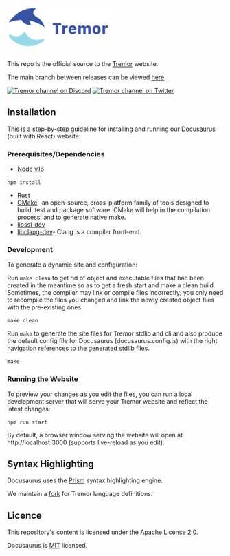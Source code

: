# <a href='https://www.tremor.rs/'><img src='static/img/tremor-logo.svg' height='100' alt='Header Logo' aria-label='tremor.rs' /></a>

This repo is the official source to the [Tremor](https://www.tremor.rs) website.

The main branch between releases can be viewed [here](https://tremor-rs.github.io/tremor-www).

[![Tremor channel on Discord](https://img.shields.io/badge/chat-on%20discord-%233653a7)](https://discord.com/invite/Wjqu5H9rhQ)
[![Tremor channel on Twitter](https://img.shields.io/badge/tremor--debs-twitter-%231da1f2)](https://twitter.com/TremorDEBS)

## Installation

This is a step-by-step guideline for installing and running our [Docusaurus](https://docusaurus.io/) (built with React) website:

### Prerequisites/Dependencies

* [Node v16](https://nodejs.org/en/download/package-manager/)

```
npm install
```

* [Rust](https://www.rust-lang.org/tools/install)
* [CMake](https://cmake.org/install/)- an open-source, cross-platform family of tools designed to build, test and package software. CMake will help in the compilation process, and to generate native make.
* [libssl-dev](https://pkgs.org/download/libssl-dev)
* [libclang-dev](https://pkgs.org/download/libclang-dev)- Clang is a compiler front-end.

### Development

To generate a dynamic site and configuration:

Run `make clean` to get rid of object and executable files that had been created in the meantime so as to get a fresh start and make a clean build. Sometimes, the compiler may link or compile files incorrectly; you only need to recompile the files you changed and link the newly created object files with the pre-existing ones. 

```
make clean
```

Run `make` to generate the site files for Tremor stdlib and cli and also produce the default config file for Docusaurus (docusaurus.config.js) with the right navigation references to the generated stdlib files.

```
make
```

### Running the Website

To preview your changes as you edit the files, you can run a local development server that will serve your Tremor website and reflect the latest changes:

```
npm run start
```

By default, a browser window serving the website will open at http://localhost:3000 (supports live-reload as you edit).

## Syntax Highlighting

Docusaurus uses the [Prism](https://github.com/PrismJS/prism) syntax highlighting engine.

We maintain a [fork](https://github.com/tremor-rs/prism) for Tremor language definitions.

## Licence

This repository's content is licensed under the [Apache License 2.0](https://github.com/tremor-rs/tremor-www/blob/main/LICENSE).

Docusaurus is [MIT](https://github.com/facebook/docusaurus/blob/main/LICENSE) licensed.
